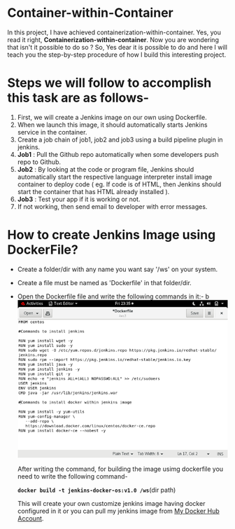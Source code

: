 # Container-within-Container
  In this project, I have achieved containerization-within-container. Yes, you read it right, <b>Containerization-within-container</b>. Now you are wondering that isn't it           possible to do so ? So, Yes dear it is possible to do and here I will teach you the step-by-step procedure of how I build this interesting project. 
  
# Steps we will follow to accomplish this task are as follows-
1. First, we will create a Jenkins image on our own using Dockerfile.
2. When we launch this image, it should automatically starts Jenkins service in the container.
3. Create a job chain of job1, job2 and job3 using a build pipeline plugin in jenkins.  
4. <b>Job1</b> : Pull  the Github repo automatically when some developers push repo to Github.
5. <b>Job2</b> : By looking at the code or program file, Jenkins should automatically start the respective language interpreter install image container to deploy code ( eg. If        code is of  HTML, then Jenkins should start the container that has HTML already installed ).
6. <b>Job3</b> : Test your app if it is working or not.
7. If not working, then send email to developer with error messages.

# How to create Jenkins Image using DockerFile?
* Create a folder/dir with any name you want say '/ws' on your system. 
* Create a file must be named as 'Dockerfile' in that folder/dir.
* Open the Dockerfile file and write the following commands in it:-
  b
  ![](Images/Dockerfile.png)
 
  After writing the command, for building the image usimg dockerfile you need to write the following command-
  
  <code><b>docker build -t jenkins-docker-os:v1.0 /ws</b></code>(dir path)
  
  This will create your own customize jenkins image having docker configured in it or you can pull my jenkins image from <a href="https://hub.docker.com/u/deepika1999">My Docker Hub Account</a>.


  



  
